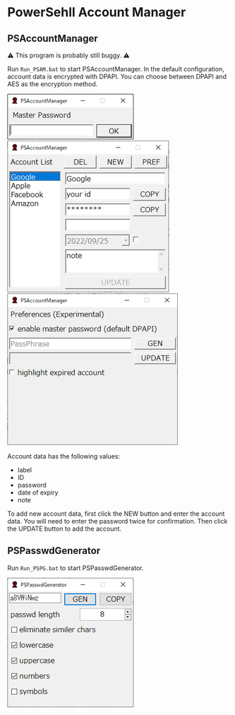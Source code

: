 # PowerSehll Account Manager
## PSAccountManager

:warning: This program is probably still buggy. :warning:

Run `Run_PSAM.bat` to start PSAccountManager.
In the default configuration, account data is encrypted with DPAPI.
You can choose between DPAPI and AES as the encryption method.

![PSAM_home](./image/PSAM_home.PNG "PSAccountManager home")  
![PSAM_list](./image/PSAM_list.PNG "PSAccountManager list")  
![PSAM_pref](./image/PSAM_pref.PNG "PSAccountManager pref")

Account data has the following values:
- label
- ID
- password
- date of expiry
- note

To add new account data, first click the NEW button and enter the account data. 
You will need to enter the password twice for confirmation. 
Then click the UPDATE button to add the account.


## PSPasswdGenerator
Run `Run_PSPG.bat` to start PSPasswdGenerator.

![PSPG](./image/PSPG.PNG "PSPasswdGenerator")
